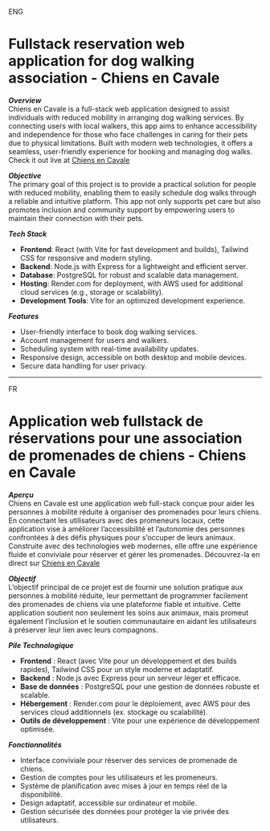
ENG

# Fullstack reservation web application for dog walking association - Chiens en Cavale

***Overview***  
Chiens en Cavale is a full-stack web application designed to assist individuals with reduced mobility in arranging dog walking services. By connecting users with local walkers, this app aims to enhance accessibility and independence for those who face challenges in caring for their pets due to physical limitations. Built with modern web technologies, it offers a seamless, user-friendly experience for booking and managing dog walks. Check it out live at [Chiens en Cavale](https://chiensencavale.com)

***Objective***  
The primary goal of this project is to provide a practical solution for people with reduced mobility, enabling them to easily schedule dog walks through a reliable and intuitive platform. This app not only supports pet care but also promotes inclusion and community support by empowering users to maintain their connection with their pets.

***Tech Stack***  
- **Frontend**: React (with Vite for fast development and builds), Tailwind CSS for responsive and modern styling.  
- **Backend**: Node.js with Express for a lightweight and efficient server.  
- **Database**: PostgreSQL for robust and scalable data management.  
- **Hosting**: Render.com for deployment, with AWS used for additional cloud services (e.g., storage or scalability).  
- **Development Tools**: Vite for an optimized development experience.

***Features***  
- User-friendly interface to book dog walking services.  
- Account management for users and walkers.  
- Scheduling system with real-time availability updates.  
- Responsive design, accessible on both desktop and mobile devices.  
- Secure data handling for user privacy.

------------------------------------------------------------------------------------------------------------------------------------------------------------------------------------------------------------------------------------------------------------

FR

# Application web fullstack de réservations pour une association de promenades de chiens - Chiens en Cavale

***Aperçu***  
Chiens en Cavale est une application web full-stack conçue pour aider les personnes à mobilité réduite à organiser des promenades pour leurs chiens. En connectant les utilisateurs avec des promeneurs locaux, cette application vise à améliorer l’accessibilité et l’autonomie des personnes confrontées à des défis physiques pour s’occuper de leurs animaux. Construite avec des technologies web modernes, elle offre une expérience fluide et conviviale pour réserver et gérer les promenades. Découvrez-la en direct sur [Chiens en Cavale](https://chiensencavale.com)

***Objectif***  
L’objectif principal de ce projet est de fournir une solution pratique aux personnes à mobilité réduite, leur permettant de programmer facilement des promenades de chiens via une plateforme fiable et intuitive. Cette application soutient non seulement les soins aux animaux, mais promeut également l’inclusion et le soutien communautaire en aidant les utilisateurs à préserver leur lien avec leurs compagnons.

***Pile Technologique***  
- **Frontend** : React (avec Vite pour un développement et des builds rapides), Tailwind CSS pour un style moderne et adaptatif.  
- **Backend** : Node.js avec Express pour un serveur léger et efficace.  
- **Base de données** : PostgreSQL pour une gestion de données robuste et scalable.  
- **Hébergement** : Render.com pour le déploiement, avec AWS pour des services cloud additionnels (ex. stockage ou scalabilité).  
- **Outils de développement** : Vite pour une expérience de développement optimisée.

***Fonctionnalités***  
- Interface conviviale pour réserver des services de promenade de chiens.  
- Gestion de comptes pour les utilisateurs et les promeneurs.  
- Système de planification avec mises à jour en temps réel de la disponibilité.  
- Design adaptatif, accessible sur ordinateur et mobile.  
- Gestion sécurisée des données pour protéger la vie privée des utilisateurs.
